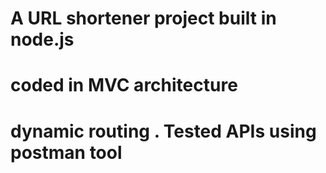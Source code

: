 # A URL shortener project built in node.js

# coded in MVC architecture

# dynamic routing . Tested APIs using postman tool
